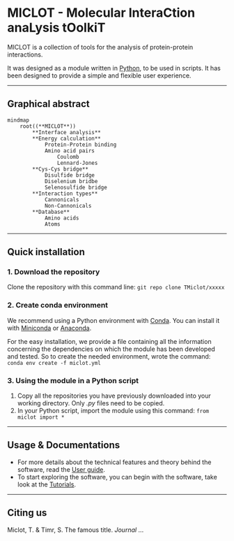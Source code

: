 # MICLOT - Molecular InteraCtion anaLysis tOolkiT
MICLOT is a collection of tools for the analysis of protein-protein interactions.

It was designed as a module written in [Python](https://www.python.org/), to be used in scripts. It has been designed to provide a simple and flexible user experience.

 


***
## Graphical abstract

```mermaid
mindmap
    root((**MICLOT**))
        **Interface analysis**
        **Energy calculation**
            Protein-Protein binding
            Amino acid pairs
                Coulomb
                Lennard-Jones
        **Cys-Cys bridge**
            Disulfide bridge
            Diselenium bridbe
            Selenosulfide bridge
        **Interaction types**
            Cannonicals
            Non-Cannonicals
        **Database**
            Amino acids
            Atoms
```

***
## Quick installation
### 1. Download the repository
Clone the repository with this command line: `git repo clone TMiclot/xxxxx`

### 2. Create conda environment
We recommend using a Python environment with [Conda](https://docs.conda.io/projects/conda/en/stable/index.html). You can install it with [Miniconda](https://docs.conda.io/projects/miniconda/en/latest/) or [Anaconda](https://www.anaconda.com/download/).

For the easy installation, we provide a file containing all the information concerning the dependencies on which the module has been developed and tested. So to create the needed environment, wrote the command: `conda env create -f miclot.yml`

### 3. Using the module in a Python script
1. Copy all the repositories you have previously downloaded into your working directory. Only *.py* files need to be copied.
2. In your Python script, import the module using this command: `from miclot import *`


***
## Usage & Documentations
- For more details about the technical features and theory behind the software, read the [User guide](User_Guide/Manual.md).
- To start exploring the software, you can begin with the software, take look at the [Tutorials](Tutorial/Tutorials.md).


***
## Citing us
Miclot, T. & Timr, S. The famous title. *Journal* ... 
